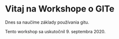 # Vitaj na Workshope o GITe

Dnes sa naučíme základy používania gitu.

Tento workshop sa uskutočnil 9. septembra 2020.
